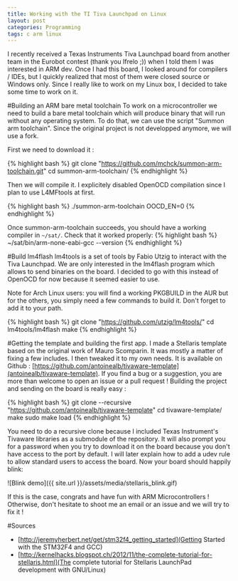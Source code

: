 ```yaml
---
title: Working with the TI Tiva Launchpad on Linux
layout: post
categories: Programming
tags: c arm linux
---
```



I recently received a Texas Instruments Tiva Launchpad board from another team in the Eurobot contest (thank you Ifrelo ;)) when I told them I was interested in ARM dev.
Once I had this board, I looked around for compilers / IDEs, but I quickly realized that most of them were closed source or Windows only.
Since I really like to work on my Linux box, I decided to take some time to work on it.

#Building an ARM bare metal toolchain
To work on a microcontroller we need to build a bare metal toolchain which will produce binary that will run without any operating system.
To do that, we can use the script "Summon arm toolchain".
Since the original project is not developped anymore, we will use a fork.

First we need to download it :

{% highlight bash %}
git clone "https://github.com/mchck/summon-arm-toolchain.git"
cd summon-arm-toolchain/
{% endhighlight %}

Then we will compile it.
I explicitely disabled OpenOCD compilation since I plan to use L4MFtools at first.

{% highlight bash %}
./summon-arm-toolchain OOCD_EN=0
{% endhighlight %}

Once summon-arm-toolchain succeeds, you should have a working compiler in `~/sat/`.
Check that it worked properly:
{% highlight bash %}
~/sat/bin/arm-none-eabi-gcc --version
{% endhighlight %}

#Build lm4flash
lm4tools is a set of tools by Fabio Utzig to interact with the Tiva Launchpad.
We are only interested in the lm4flash program which allows to send binaries on the board.
I decided to go with this instead of OpenOCD for now because it seemed easier to use.

Note for Arch Linux users:
you will find a working PKGBUILD in the AUR but for the others, you simply need a few commands to build it. Don't forget to add it to your path.

{% highlight bash %}
git clone "https://github.com/utzig/lm4tools/"
cd lm4tools/lm4flash
make
{% endhighlight %}

#Getting the template and building the first app.
I made a Stellaris template based on the original work of Mauro Scomparin.
It was mostly a matter of fixing a few includes.
I then tweaked it to my own needs.
It is available on Github : [https://github.com/antoinealb/tivaware-template](antoinealb/tivaware-template).
If you find a bug or a suggestion, you are more than welcome to open an issue or a pull request !
Building the project and sending on the board is really easy :

{% highlight bash %}
git clone --recursive "https://github.com/antoinealb/tivaware-template"
cd tivaware-template/
make
sudo make load
{% endhighlight %}

You need to do a recursive clone because I included Texas Instrument's Tivaware libraries as a submodule of the repository.
It will also prompt you for a password when you try to download it on the board because you don't have access to the port by default.
I will later explain how to add a udev rule to allow standard users to access the board.
Now your board should happily blink:

![Blink demo]({{ site.url }}/assets/media/stellaris_blink.gif)


If this is the case, congrats and have fun with ARM Microcontrollers !
Otherwise, don't hesitate to shoot me an email or an issue and we will try to fix it !

#Sources
* [http://jeremyherbert.net/get/stm32f4_getting_started](Getting Started with the STM32F4 and GCC)
* [http://kernelhacks.blogspot.ch/2012/11/the-complete-tutorial-for-stellaris.html](The complete tutorial for Stellaris LaunchPad development with GNU/Linux)



